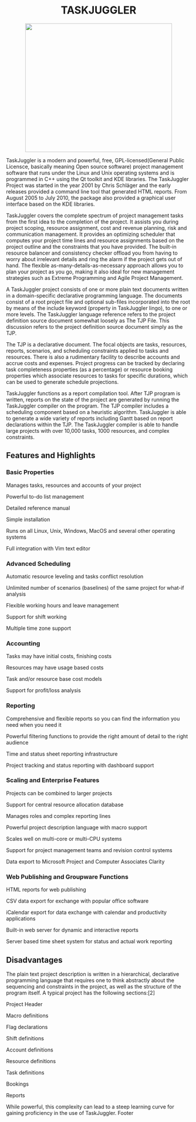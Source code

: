 # <h1 align = "center">**TASKJUGGLER** </h1>
<p align="center">
   <img src="https://www.comparasoftware.com/wp-content/uploads/2019/01/logoTaskJuggler.png" width="400" height="350">
</p>

TaskJuggler is a modern and powerful, free, GPL-licensed(General Public Licensce, basically meaning Open source software) project management software that runs under the Linux and Unix operating systems and is programmed in C++ using the Qt toolkit and KDE libraries. The TaskJuggler Project was started in the year 2001 by Chris Schläger and the early releases provided a command line tool that generated HTML reports. From August 2005 to July 2010, the package also provided a graphical user interface based on the KDE libraries.


 TaskJuggler covers the complete spectrum of project management tasks from the first idea to the completion of the project. It assists you during project scoping, resource assignment, cost and revenue planning, risk and communication management. It provides an optimizing scheduler that computes your project time lines and resource assignments based on the project outline and the constraints that you have provided. The built-in resource balancer and consistency checker offload you from having to worry about irrelevant details and ring the alarm if the project gets out of hand. The flexible as-many-details-as-necessary approach allows you to plan your project as you go, making it also ideal for new management strategies such as Extreme Programming and Agile Project Management.



A TaskJuggler project consists of one or more plain text documents written in a domain-specific declarative programming language. The documents consist of a root project file and optional sub-files incorporated into the root by means of the include keyword (property in TaskJuggler lingo), to one or more levels. The TaskJuggler language reference refers to the project definition source document somewhat loosely as The TJP File. This discussion refers to the project definition source document simply as the TJP.

The TJP is a declarative document. The focal objects are tasks, resources, reports, scenarios, and scheduling constraints applied to tasks and resources. There is also a rudimentary facility to describe accounts and accrue costs and expenses. Project progress can be tracked by declaring task completeness properties (as a percentage) or resource booking properties which associate resources to tasks for specific durations, which can be used to generate schedule projections.

TaskJuggler functions as a report compilation tool. After TJP program is written, reports on the state of the project are generated by running the TaskJuggler compiler on the program. The TJP compiler includes a scheduling component based on a heuristic algorithm. TaskJuggler is able to generate a wide variety of reports including Gantt based on report declarations within the TJP. The TaskJuggler compiler is able to handle large projects with over 10,000 tasks, 1000 resources, and complex constraints.


## **Features and Highlights**
### **Basic Properties**
Manages tasks, resources and accounts of your project


Powerful to-do list management


Detailed reference manual


Simple installation


Runs on all Linux, Unix, Windows, MacOS and several other operating systems


Full integration with Vim text editor


### **Advanced Scheduling**


Automatic resource leveling and tasks conflict resolution


Unlimited number of scenarios (baselines) of the same project for what-if analysis


Flexible working hours and leave management


Support for shift working


Multiple time zone support


### **Accounting**
Tasks may have initial costs, finishing costs


Resources may have usage based costs


Task and/or resource base cost models


Support for profit/loss analysis


### **Reporting**


Comprehensive and flexible reports so you can find the information you need when you need it


Powerful filtering functions to provide the right amount of detail to the right audience


Time and status sheet reporting infrastructure


Project tracking and status reporting with dashboard support


### **Scaling and Enterprise Features**


Projects can be combined to larger projects


Support for central resource allocation database


Manages roles and complex reporting lines


Powerful project description language with macro support


Scales well on multi-core or multi-CPU systems


Support for project management teams and revision control systems


Data export to Microsoft Project and Computer Associates Clarity


### **Web Publishing and Groupware Functions**


HTML reports for web publishing


CSV data export for exchange with popular office software


iCalendar export for data exchange with calendar and productivity applications


Built-in web server for dynamic and interactive reports


Server based time sheet system for status and actual work reporting


## **Disadvantages**

The plain text project description is written in a hierarchical, declarative programming language that requires one to think abstractly about the sequencing and constraints in the project, as well as the structure of the program itself. A typical project has the following sections:[2]


Project Header


Macro definitions


Flag declarations


Shift definitions


Account definitions


Resource definitions


Task definitions


Bookings


Reports


While powerful, this complexity can lead to a steep learning curve for gaining proficiency in the use of TaskJuggler.
Footer